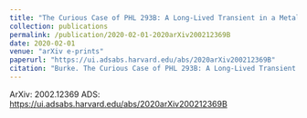 ```yaml
---
title: "The Curious Case of PHL 293B: A Long-Lived Transient in a Metal-Poor Blue Compact Dwarf Galaxy"
collection: publications
permalink: /publication/2020-02-01-2020arXiv200212369B
date: 2020-02-01
venue: "arXiv e-prints"
paperurl: "https://ui.adsabs.harvard.edu/abs/2020arXiv200212369B"
citation: "Burke. The Curious Case of PHL 293B: A Long-Lived Transient in a Metal-Poor Blue Compact Dwarf Galaxy. ArXiv, :, Feb 2020"
---
```


ArXiv: 2002.12369
ADS: https://ui.adsabs.harvard.edu/abs/2020arXiv200212369B
